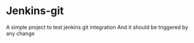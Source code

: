 # Jenkins-git
A simple project to test jenkins git integration
And it should be triggered by any change

